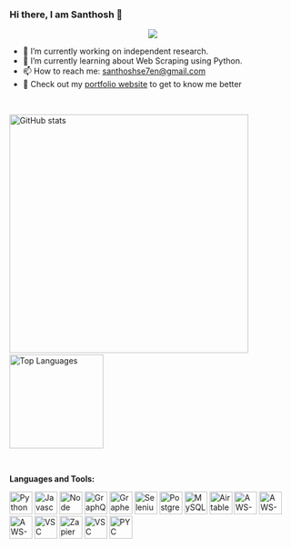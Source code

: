 ### Hi there, I am Santhosh 👋

<p align="center"><img src="https://profile-counter.glitch.me/santhoshse7en/count.svg"/></p>

<!--
**santhoshse7en/santhoshse7en** is a ✨ _special_ ✨ repository because its `README.md` (this file) appears on your GitHub profile.

Here are some ideas to get you started:
-->
- 🔭 I’m currently working on independent research.
- 🌱 I’m currently learning about Web Scraping using Python.
- 📫 How to reach me: [santhoshse7en@gmail.com](mailto:santhoshse7en@gmail.com)
- 📧 Check out my [portfolio website](msanthoshkumar.herokuapp.com/) to get to know me better

<br/>

<div align="center">
    <p align="left">
      <img src="https://github-readme-stats.vercel.app/api?username=santhoshse7en&show_icons=true&theme=dark&include_all_commits=true&count_private=true" alt="GitHub stats" width="420"/>&nbsp;<img src="https://github-readme-stats.vercel.app/api/top-langs/?username=santhoshse7en&layout=compact&theme=dark&langs_count=7&hide=processing&card_width=320" alt="Top Languages" height="165">
    </p>
</div>

<br/>

**Languages and Tools:**  

<div>
<img src="https://cdn.svgporn.com/logos/python.svg" alt="Python" width="40" height="40">
    
<img src="https://cdn.svgporn.com/logos/javascript.svg" alt="Javascript" width="40" height="40">
<img src="https://cdn.svgporn.com/logos/nodejs-icon.svg" alt="Node" width="40" height="40">

<img src="https://cdn.svgporn.com/logos/graphql.svg" alt="GraphQL" width="40" height="40">
<img src="https://cdn.svgporn.com/logos/graphene.svg" alt="Graphene" width="40" height="40">

<img src="https://cdn.svgporn.com/logos/selenium.svg" alt="Selenium" width="40" height="40">
  
<img src="https://cdn.svgporn.com/logos/postgresql.svg" alt="PostgreSQL" width="40" height="40">
<img src="https://cdn.svgporn.com/logos/mysql.svg" alt="MySQL" width="40" height="40">
<img src="https://cdn.svgporn.com/logos/airtable.svg" alt="Airtable" width="40" height="40">

<img src="https://cdn.svgporn.com/logos/aws-s3.svg" alt="AWS-S3" width="40" height="40">
<img src="https://cdn.svgporn.com/logos/aws-cloudwatch.svg" alt="AWS-Cloudwatch" width="40" height="40">
<img src="https://cdn.svgporn.com/logos/aws-lambda.svg" alt="AWS-Lambda" width="40" height="40">

<img src="https://automatorwp.com/wp-content/themes/automatorwp-theme/assets/img/integrations/integromat.svg" alt="VSC" width="40" height="40">
<img src="https://cdn.svgporn.com/logos/zapier-icon.svg" alt="Zapier" width="40" height="40">

<img src="https://cdn.svgporn.com/logos/visual-studio-code.svg" alt="VSC" width="40" height="40">
<img src="https://cdn.svgporn.com/logos/pycharm.svg" alt="PYC" width="40" height="40">
  
</div>

